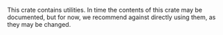 This crate contains utilities.  In time the contents of this crate may be documented, but 
for now, we recommend against directly using them, as they may be changed.
